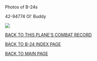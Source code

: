 
Photos of B-24s






 




42-94774 Ol' Buddy  

![](42-94774.jpg)  
  

[BACK TO THIS PLANE'S COMBAT RECORD](b24s/42-94774.md)  

[BACK TO B-24 INDEX PAGE](000b24s.md)  

[BACK TO MAIN PAGE](index.html)


